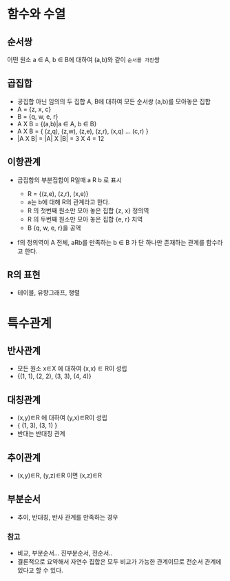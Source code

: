 # 함수와 수열

## 순서쌍
어떤 원소 a ∈ A, b ∈ B에 대하여 (a,b)와 같이 `순서를 가진`쌍

## 곱집합
- 공집합 아닌 임의의 두 집합 A, B에 대하여 모든 순서쌍 (a,b)를 모아놓은 집합
- A = {z, x, c}
- B = {q, w, e, r}
- A X B = {(a,b)|a ∈ A, b ∈ B}
- A X B = { (z,q), (z,w), (z,e), (z,r), (x,q) ... (c,r) }
- |A X B| = |A| X |B| = 3 X 4 = 12

## 이항관계
- 곱집합의 부분집합이 R일때 a R b 로 표시
    - R = {(z,e), (z,r), (x,e)}
    - a는 b에 대해 R의 관계라고 한다.
    - R 의 첫번째 원소만 모아 놓은 집합 {z, x} 정의역
    - R 의 두번째 원소만 모아 놓은 집합 {e, r} 치역
    - B {q, w, e, r}을 공역

- f의 정의역이 A 전체, aRb를 만족하는 b ∈ B 가 단 하나만 존재하는 관계를 함수라고 한다.

## R의 표현
- 테이블, 유향그래프, 행렬

# 특수관계

## 반사관계
- 모든 원소 xㅌX 에 대하여 (x,x) ㅌ R이 성립
- {(1, 1), (2, 2), (3, 3), (4, 4)}

## 대칭관계
- (x,y)ㅌR 에 대하여 (y,x)ㅌR이 성립
- { (1, 3), (3, 1) }
- 반대는 반대칭 관계

## 추이관계
- (x,y)ㅌR, (y,z)ㅌR 이면 (x,z)ㅌR 

## 부분순서
- 추이, 반대칭, 반사 관계를 만족하는 경우

### 참고
- 비교, 부분순서... 진부분순서, 전순서..
- 결론적으로 요약해서 자연수 집합은 모두 비교가 가능한 관계이므로 전순서 관계에 있다고 할 수 있다.